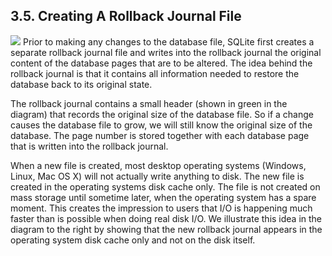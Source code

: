 ## 3\.5\.  Creating A Rollback Journal File


![](images/ac/commit-4.gif)
Prior to making any changes to the database file, SQLite first
creates a separate rollback journal file and writes into the
rollback journal the original
content of the database pages that are to be altered.
The idea behind the rollback journal is that it contains
all information needed to restore the database back to
its original state.


The rollback journal contains a small header (shown in green
in the diagram) that records the original size of the database
file. So if a change causes the database file to grow, we
will still know the original size of the database. The page
number is stored together with each database page that is
written into the rollback journal.



 When a new file is created, most desktop operating systems
 (Windows, Linux, Mac OS X) will not actually write anything to
 disk. The new file is created in the operating systems disk
 cache only. The file is not created on mass storage until sometime
 later, when the operating system has a spare moment. This creates
 the impression to users that I/O is happening much faster than
 is possible when doing real disk I/O. We illustrate this idea in
 the diagram to the right by showing that the new rollback journal
 appears in the operating system disk cache only and not on the
 disk itself.


  


